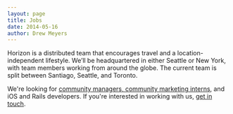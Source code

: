 ```yaml
---
layout: page
title: Jobs
date: 2014-05-16
author: Drew Meyers
---
```


Horizon is a distributed team that encourages travel and a location-independent lifestyle. We’ll be headquartered in either Seattle or New York, with team members working from around the globe. The current team is split between Santiago, Seattle, and Toronto.

We're looking for [community managers, community marketing interns](http://www.horizonapp.co/blog/travel-community-builders/), and iOS and Rails developers. If you're interested in working with us, [get in touch](mailto:drew@horizonapp.co).